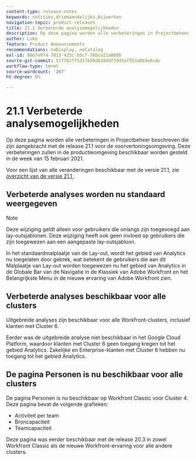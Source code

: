 ```yaml
---
content-type: release-notes
keywords: notities,driemaandelijks,bijwerken
navigation-topic: product-releases
title: 21.1 Verbeterde analysemogelijkheden
description: Op deze pagina worden alle verbeteringen in Projectbeheer beschreven die zijn aangebracht met de release 21.1 voor de voorvertoningsomgeving. Deze verbeteringen zullen in de productieomgeving beschikbaar worden gesteld in de week van 15 februari 2021.
author: Luke
feature: Product Announcements
recommendations: noDisplay, noCatalog
exl-id: 886fe974-7813-425c-b5cf-f6bca21a888b
source-git-commit: 577761ff5d1fb59db104df5995af953a0b5e6c0c
workflow-type: tm+mt
source-wordcount: '267'
ht-degree: 0%

---
```


# 21.1 Verbeterde analysemogelijkheden

Op deze pagina worden alle verbeteringen in Projectbeheer beschreven die zijn aangebracht met de release 21.1 voor de voorvertoningsomgeving. Deze verbeteringen zullen in de productieomgeving beschikbaar worden gesteld in de week van 15 februari 2021.

Voor een lijst van alle veranderingen beschikbaar met de versie 21.1, zie [&#x200B; overzicht van de versie 21.1 &#x200B;](../../../product-announcements/product-releases/21.1-release-activity/21-1-release-overview.md).

## Verbeterde analyses worden nu standaard weergegeven

>[!NOTE]
>
>Deze wijziging geldt alleen voor gebruikers die onlangs zijn toegevoegd aan lay-outsjablonen. Deze wijziging heeft ook geen invloed op gebruikers die zijn toegewezen aan een aangepaste lay-outsjabloon.

In het standaardmalplaatje van de Lay-out, wordt het gebied van Analytics nu toegelaten door gebrek, wat betekent de gebruikers die aan dit Malplaatje van Lay-out worden toegewezen nu het gebied van Analytics in de Globale Bar van de Navigatie in de Klassiek van Adobe Workfront en het Belangrijkste Menu in de nieuwe ervaring van Adobe Workfront zien.


## Verbeterde analyses beschikbaar voor alle clusters

Uitgebreide analyses zijn beschikbaar voor alle Workfront-clusters, inclusief klanten met Cluster 6.

Eerder was de uitgebreide analyse niet beschikbaar in het Google Cloud Platform, waardoor klanten met Cluster 6 geen toegang kregen tot het gebied Analytics. Zakelijke en Enterprise-klanten met Cluster 6 hebben nu toegang tot het gebied Analytics.


## De pagina Personen is nu beschikbaar voor alle clusters

De pagina Personen is nu beschikbaar op Workfront Classic voor Cluster 4. Deze pagina bevat de volgende grafieken:

* Activiteit per team
* Broncapaciteit
* Teamcapaciteit

Deze pagina was eerder beschikbaar met de release 20.3 in zowel Workfront Classic als de nieuwe Workfront-ervaring voor alle andere clusters.


